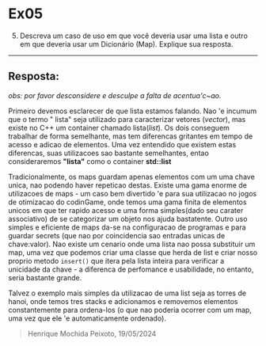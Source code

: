 # Ex05
5) Descreva um caso de uso em que você deveria usar uma lista e outro em que deveria usar um Dicionário (Map). Explique sua resposta.

---

## Resposta:

*obs: por favor desconsidere e desculpe a falta de acentua'c~ao.*

Primeiro devemos esclarecer de que lista estamos falando. Nao 'e incumum que o termo " lista" seja utilizado para caracterizar vetores (*vector*), mas existe no C++ um container chamado lista(*list*). Os dois conseguem trabalhar de forma semelhante, mas tem diferencas gritantes em tempo de acesso e adicao de elementos.
Uma vez entendido que existem estas diferencas, suas utilizacoes sao bastante semelhantes, entao consideraremos **"lista"** como o container **std::list**

Tradicionalmente, os maps guardam apenas elementos com um uma chave unica, nao podendo haver repeticao destas. Existe uma gama enorme de utilizacoes de maps - um caso bem divertido 'e para sua utilizacao no jogos de otimizacao do codinGame, onde temos uma gama finita de elementos unicos em que ter rapido acesso e uma forma simples(dado seu carater associativo) de se categorizar um objeto nos ajuda bastatente. Outro uso simples e eficiente de maps da-se na configuracao de programas e para guardar secrets (que nao por coincidencia sao entradas unicas de chave:valor). Nao existe um cenario onde uma lista nao possa substituir um map, uma vez que podemos criar uma classe que herda de list e criar nosso proprio metodo `insert()` que itera pela lista inteira para verificar a unicidade da chave - a diferenca de perfomance e usabilidade, no entanto, seria bastante grande.

Talvez o exemplo mais simples da utilizacao de uma list seja as torres de hanoi, onde temos tres stacks e adicionamos e removemos elementos constantemente para ordena-los (o que nao poderia ocorrer com um map, uma vez que ele 'e automaticamente ordenado).

> Henrique Mochida Peixoto, 19/05/2024
